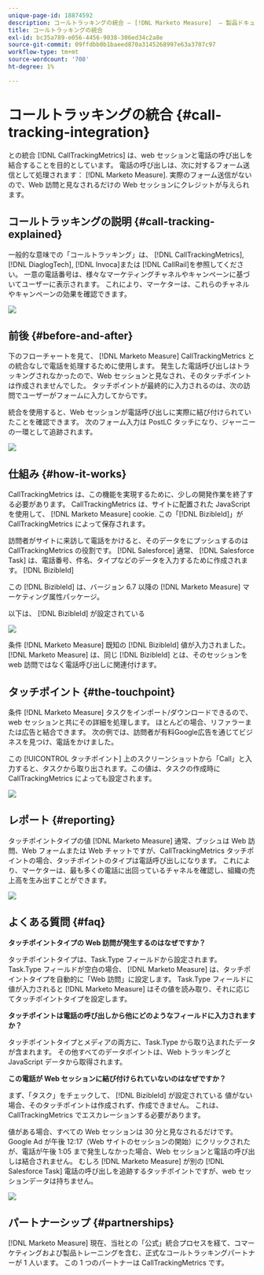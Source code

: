 ```yaml
---
unique-page-id: 18874592
description: コールトラッキングの統合 — [!DNL Marketo Measure]  — 製品ドキュメント
title: コールトラッキングの統合
exl-id: bc35a789-e056-4456-9038-306ed34c2a8e
source-git-commit: 09ffdbb0b1baeed870a3145268997e63a3707c97
workflow-type: tm+mt
source-wordcount: '708'
ht-degree: 1%

---
```


# コールトラッキングの統合 {#call-tracking-integration}

との統合 [!DNL CallTrackingMetrics] は、web セッションと電話の呼び出しを結合することを目的としています。 電話の呼び出しは、次に対するフォーム送信として処理されます： [!DNL Marketo Measure]. 実際のフォーム送信がないので、Web 訪問と見なされるだけの Web セッションにクレジットが与えられます。

## コールトラッキングの説明 {#call-tracking-explained}

一般的な意味での「コールトラッキング」は、 [!DNL CallTrackingMetrics], [!DNL DiaglogTech], [!DNL Invoca]または [!DNL CallRail]を参照してください。 一意の電話番号は、様々なマーケティングチャネルやキャンペーンに基づいてユーザーに表示されます。 これにより、マーケターは、これらのチャネルやキャンペーンの効果を確認できます。

![](assets/1.png)

## 前後 {#before-and-after}

下のフローチャートを見て、 [!DNL Marketo Measure] CallTrackingMetrics との統合なしで電話を処理するために使用します。 発生した電話呼び出しはトラッキングされなかったので、Web セッションと見なされ、そのタッチポイントは作成されませんでした。 タッチポイントが最終的に入力されるのは、次の訪問でユーザーがフォームに入力してからです。

統合を使用すると、Web セッションが電話呼び出しに実際に結び付けられていたことを確認できます。 次のフォーム入力は PostLC タッチになり、ジャーニーの一環として追跡されます。

![](assets/2.png)

## 仕組み {#how-it-works}

CallTrackingMetrics は、この機能を実現するために、少しの開発作業を終了する必要があります。 CallTrackingMetrics は、サイトに配置された JavaScript を使用して、 [!DNL Marketo Measure] cookie. この「[!DNL BizibleId]」が CallTrackingMetrics によって保存されます。

訪問者がサイトに来訪して電話をかけると、そのデータをにプッシュするのは CallTrackingMetrics の役割です。 [!DNL Salesforce]  通常、 [!DNL Salesforce Task] は、電話番号、件名、タイプなどのデータを入力するために作成されます。 [!DNL BizibleId]

この [!DNL BizibleId] は、バージョン 6.7 以降の [!DNL Marketo Measure] マーケティング属性パッケージ。

以下は、 [!DNL BizibleId] が設定されている

![](assets/3.png)

条件 [!DNL Marketo Measure] 既知の [!DNL BizibleId] 値が入力されました。 [!DNL Marketo Measure] は、同じ [!DNL BizibleId] とは、そのセッションを web 訪問ではなく電話呼び出しに関連付けます。

## タッチポイント {#the-touchpoint}

条件 [!DNL Marketo Measure] タスクをインポート/ダウンロードできるので、web セッションと共にその詳細を処理します。 ほとんどの場合、リファラーまたは広告と結合できます。 次の例では、訪問者が有料Google広告を通じてビジネスを見つけ、電話をかけました。

この [!UICONTROL タッチポイント] 上のスクリーンショットから「Call」と入力すると、タスクから取り出されます。この値は、タスクの作成時に CallTrackingMetrics によっても設定されます。

![](assets/4.png)

## レポート {#reporting}

タッチポイントタイプの値 [!DNL Marketo Measure] 通常、プッシュは Web 訪問、Web フォームまたは Web チャットですが、CallTrackingMetrics タッチポイントの場合、タッチポイントのタイプは電話呼び出しになります。 これにより、マーケターは、最も多くの電話に出回っているチャネルを確認し、組織の売上高を生み出すことができます。

![](assets/5.png)

## よくある質問 {#faq}

**タッチポイントタイプの Web 訪問が発生するのはなぜですか？**

タッチポイントタイプは、Task.Type フィールドから設定されます。 Task.Type フィールドが空白の場合、 [!DNL Marketo Measure] は、タッチポイントタイプを自動的に「Web 訪問」に設定します。 Task.Type フィールドに値が入力されると [!DNL Marketo Measure] はその値を読み取り、それに応じてタッチポイントタイプを設定します。

**タッチポイントは電話の呼び出しから他にどのようなフィールドに入力されますか？**

タッチポイントタイプとメディアの両方に、Task.Type から取り込まれたデータが含まれます。 その他すべてのデータポイントは、Web トラッキングと JavaScript データから取得されます。

**この電話が Web セッションに結び付けられていないのはなぜですか？**

まず、「タスク」をチェックして、 [!DNL BizibleId] が設定されている 値がない場合、そのタッチポイントは作成されず、作成できません。 これは、CallTrackingMetrics でエスカレーションする必要があります。

値がある場合、すべての Web セッションは 30 分と見なされるだけです。 Google Ad が午後 12:17（Web サイトのセッションの開始）にクリックされたが、電話が午後 1:05 まで発生しなかった場合、Web セッションと電話の呼び出しは結合されません。 むしろ [!DNL Marketo Measure] が別の [!DNL Salesforce Task] 電話の呼び出しを追跡するタッチポイントですが、web セッションデータは持ちません。

![](assets/6.png)

## パートナーシップ {#partnerships}

[!DNL Marketo Measure] 現在、当社との「公式」統合プロセスを経て、コマーケティングおよび製品トレーニングを含む、正式なコールトラッキングパートナーが 1 人います。 この 1 つのパートナーは CallTrackingMetrics です。
